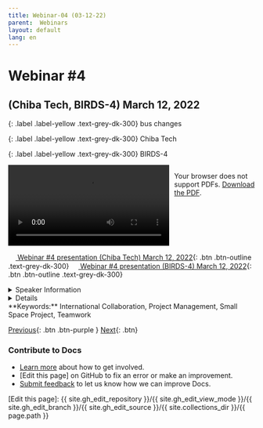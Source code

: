```yaml
---
title: Webinar-04 (03-12-22)
parent:  Webinars
layout: default
lang: en
---
```


# Webinar #4 
## (Chiba Tech, BIRDS-4) March 12, 2022

{: .label .label-yellow .text-grey-dk-300}
bus changes

{: .label .label-yellow .text-grey-dk-300}
Chiba Tech

{: .label .label-yellow .text-grey-dk-300}
BIRDS-4

<div style="display: flex; gap: 10px; align-items: flex-start;">
  <!-- Video Section -->
  <div style="flex: 2; max-width: 66%;">
    <video controls width="100%" height="auto">
      <source src="https://birds-project.com/open-source/video/birds_bus_opensource_webinar_4.mp4" type="video/mp4" type="video/mp4">
      Your browser does not support the video tag.
    </video>
  </div>

  <!-- Chat Section -->
  <div style="flex: 1; max-width: 33%;">
    <object 
      data="https://birds-project.com/open-source/pdf/BIRDS_BUS_Opensource_2022_05_14_chat.pdf" 
      type="application/pdf" 
      width="100%" 
      height="275px">
      <p>Your browser does not support PDFs. <a href="https://birds-project.com/open-source/pdf/BIRDS_BUS_Opensource_2022_05_14_chat.pdf">Download the PDF</a>.</p>
    </object>
  </div>
</div>

<!-- Download Presentation -->
[<img src="https://raw.githubusercontent.com/FortAwesome/Font-Awesome/6.x/svgs/regular/circle-down.svg" width="15" height="15"> Webinar #4 presentation (Chiba Tech) March 12, 2022](XXX){: .btn .btn-outline .text-grey-dk-300}
[<img src="https://raw.githubusercontent.com/FortAwesome/Font-Awesome/6.x/svgs/regular/circle-down.svg" width="15" height="15"> Webinar #4 presentation (BIRDS-4) March 12, 2022](XXX){: .btn .btn-outline .text-grey-dk-300}


<details markdown="block">
<summary>Speaker Information</summary>
* **Tetsuro Harada** from Chiba Institute of Technology (CIT)

* **Adolfo Jara** from Kyushu Institute of Technology (Kyutech)
</details>

<details markdown="block">
<summary>Details</summary>
Tetsuro Harada's presentation was titled: "YOMOGI: A birds satellite"

**YOMOGI missions:**
* Analyzing red tide at Tokyo bay using RGB camera and band pass filter.
* Analyzing soil data in a mountain in Chiba using APRS.  

**YOMOGI Configuration:**
* The structure is of BIRDS-5
* The BPB is of BIRDS-4 but without CPLD
* The OBC/EPS is of BIRDS-5  


Adolfo Jara in Kyutech (from Paraguay) talked about changes from BIRDS-3 to BIRDS-4. His presentation title: "BIRDS-4 SAtellites: One Year Operation Results Utilizing the BIRDS Standardized Bus"

</details>
**Keywords:** International Collaboration, Project Management, Small Space Project, Teamwork

[Previous]({{site.url}}//resources/webinars){: .btn .btn-purple }
[Next]({{site.url}}/resources/webinars/webinar-05/){: .btn}


### Contribute to Docs
- [Learn more] about how to get involved.
- [Edit this page] on GitHub to fix an error or make an improvement.
- [Submit feedback] to let us know how we can improve Docs.


[Submit feedback]: https://github.com/BIRDSOpenSource/BIRDSOpenSource.github.io/issues/new?template=Blank+issue
[Learn more]: {{site.url}}/contribute.hmtl
[Edit this page]:  {{ site.gh_edit_repository }}/{{ site.gh_edit_view_mode }}/{{ site.gh_edit_branch }}/{{ site.gh_edit_source }}/{{ site.collections_dir }}/{{ page.path }}